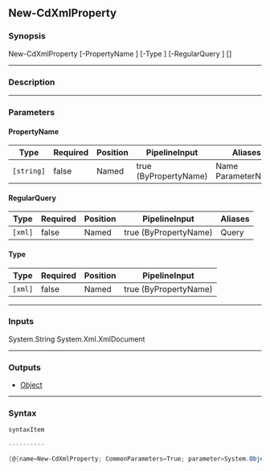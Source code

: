 New-CdXmlProperty
-----------------

### Synopsis

New-CdXmlProperty [-PropertyName <string>] [-Type <xml>] [-RegularQuery <xml>] [<CommonParameters>]

---

### Description

---

### Parameters
#### **PropertyName**

|Type      |Required|Position|PipelineInput        |Aliases               |
|----------|--------|--------|---------------------|----------------------|
|`[string]`|false   |Named   |true (ByPropertyName)|Name<br/>ParameterName|

#### **RegularQuery**

|Type   |Required|Position|PipelineInput        |Aliases|
|-------|--------|--------|---------------------|-------|
|`[xml]`|false   |Named   |true (ByPropertyName)|Query  |

#### **Type**

|Type   |Required|Position|PipelineInput        |
|-------|--------|--------|---------------------|
|`[xml]`|false   |Named   |true (ByPropertyName)|

---

### Inputs
System.String
System.Xml.XmlDocument

---

### Outputs
* [Object](https://learn.microsoft.com/en-us/dotnet/api/System.Object)

---

### Syntax
```PowerShell
syntaxItem
```
```PowerShell
----------
```
```PowerShell
{@{name=New-CdXmlProperty; CommonParameters=True; parameter=System.Object[]}}
```
